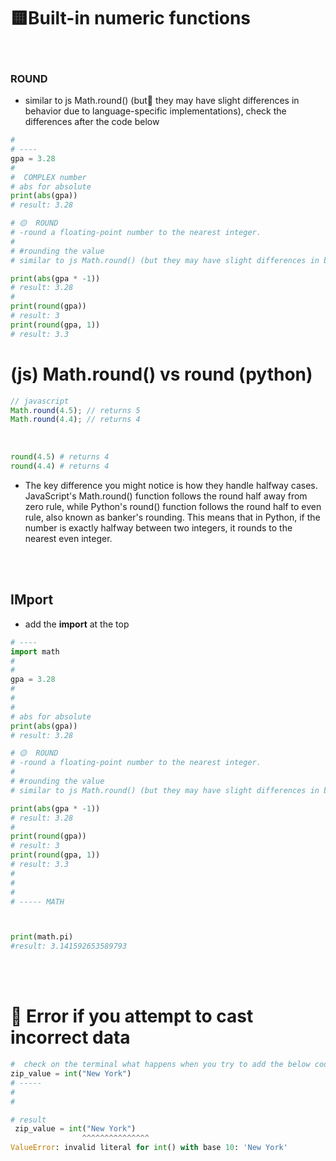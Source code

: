 # 🟨Built-in numeric functions

<br>

### ROUND

- similar to js Math.round() (but🔴 they may have slight differences in behavior due to language-specific implementations), check the differences after the code below

```python
#
# ----
gpa = 3.28
#
#  COMPLEX number
# abs for absolute
print(abs(gpa))
# result: 3.28

# 🟡  ROUND
# -round a floating-point number to the nearest integer.
#
# #rounding the value
# similar to js Math.round() (but they may have slight differences in behavior due to language-specific implementations), check the MD to see the differences

print(abs(gpa * -1))
# result: 3.28
#
print(round(gpa))
# result: 3
print(round(gpa, 1))
# result: 3.3

```

# (js) Math.round() vs round (python)

```javascript
// javascript
Math.round(4.5); // returns 5
Math.round(4.4); // returns 4
```

<br>

```python
round(4.5) # returns 4
round(4.4) # returns 4
```

- The key difference you might notice is how they handle halfway cases. JavaScript's Math.round() function follows the round half away from zero rule, while Python's round() function follows the round half to even rule, also known as banker's rounding. This means that in Python, if the number is exactly halfway between two integers, it rounds to the nearest even integer.

<br>
<br>

## IMport

- add the **import** at the top

```python
# ----
import math
#
#
gpa = 3.28
#
#
#
# abs for absolute
print(abs(gpa))
# result: 3.28

# 🟡  ROUND
# -round a floating-point number to the nearest integer.
#
# #rounding the value
# similar to js Math.round() (but they may have slight differences in behavior due to language-specific implementations), check the MD to see the differences

print(abs(gpa * -1))
# result: 3.28
#
print(round(gpa))
# result: 3
print(round(gpa, 1))
# result: 3.3
#
#
#
# ----- MATH



print(math.pi)
#result: 3.141592653589793
```

<br>
<br>

# 🔴 Error if you attempt to cast incorrect data

```python
#  check on the terminal what happens when you try to add the below code , its a different type and you will get an error:
zip_value = int("New York")
# -----
#
#

# result
 zip_value = int("New York")
                ^^^^^^^^^^^^^^^
ValueError: invalid literal for int() with base 10: 'New York'
```
